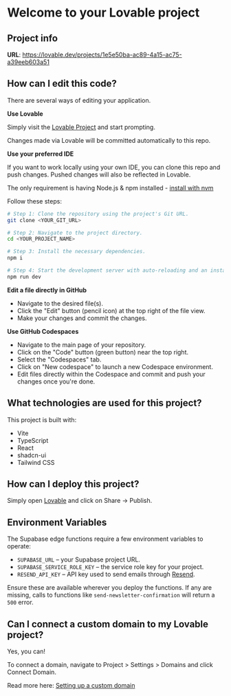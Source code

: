 # Welcome to your Lovable project

## Project info

**URL**: https://lovable.dev/projects/1e5e50ba-ac89-4a15-ac75-a39eeb603a51

## How can I edit this code?

There are several ways of editing your application.

**Use Lovable**

Simply visit the [Lovable Project](https://lovable.dev/projects/1e5e50ba-ac89-4a15-ac75-a39eeb603a51) and start prompting.

Changes made via Lovable will be committed automatically to this repo.

**Use your preferred IDE**

If you want to work locally using your own IDE, you can clone this repo and push changes. Pushed changes will also be reflected in Lovable.

The only requirement is having Node.js & npm installed - [install with nvm](https://github.com/nvm-sh/nvm#installing-and-updating)

Follow these steps:

```sh
# Step 1: Clone the repository using the project's Git URL.
git clone <YOUR_GIT_URL>

# Step 2: Navigate to the project directory.
cd <YOUR_PROJECT_NAME>

# Step 3: Install the necessary dependencies.
npm i

# Step 4: Start the development server with auto-reloading and an instant preview.
npm run dev
```

**Edit a file directly in GitHub**

- Navigate to the desired file(s).
- Click the "Edit" button (pencil icon) at the top right of the file view.
- Make your changes and commit the changes.

**Use GitHub Codespaces**

- Navigate to the main page of your repository.
- Click on the "Code" button (green button) near the top right.
- Select the "Codespaces" tab.
- Click on "New codespace" to launch a new Codespace environment.
- Edit files directly within the Codespace and commit and push your changes once you're done.

## What technologies are used for this project?

This project is built with:

- Vite
- TypeScript
- React
- shadcn-ui
- Tailwind CSS

## How can I deploy this project?

Simply open [Lovable](https://lovable.dev/projects/1e5e50ba-ac89-4a15-ac75-a39eeb603a51) and click on Share -> Publish.

## Environment Variables

The Supabase edge functions require a few environment variables to operate:

- `SUPABASE_URL` – your Supabase project URL.
- `SUPABASE_SERVICE_ROLE_KEY` – the service role key for your project.
- `RESEND_API_KEY` – API key used to send emails through [Resend](https://resend.com).

Ensure these are available wherever you deploy the functions. If any are missing, calls to functions like `send-newsletter-confirmation` will return a `500` error.

## Can I connect a custom domain to my Lovable project?

Yes, you can!

To connect a domain, navigate to Project > Settings > Domains and click Connect Domain.

Read more here: [Setting up a custom domain](https://docs.lovable.dev/tips-tricks/custom-domain#step-by-step-guide)
